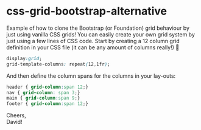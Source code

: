 # css-grid-bootstrap-alternative

Example of how to clone the Bootstrap (or Foundation) grid behaviour by just using vanilla CSS grids! You can easily create your own grid system by just using a few lines of CSS code. Start by creating  a 12 column grid definition in your CSS file (it can be any amount of columns really!) 🙂

```CSS
display:grid;
grid-template-columns: repeat(12,1fr);
```

And then define the column spans for the columns in your lay-outs:

```CSS
header { grid-column:span 12;}
nav { grid-column: span 3;}
main { grid-column:span 9;}
footer { grid-column:span 12;}
```
Cheers,  
David!
